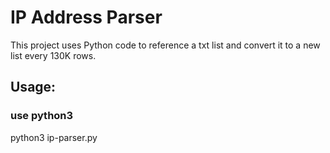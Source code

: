# **IP Address Parser**

This project uses Python code to reference a txt list and convert it to a new list every 130K rows.

## **Usage:**

### use python3 
python3 ip-parser.py
